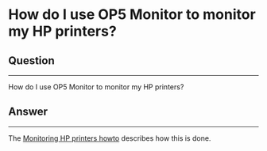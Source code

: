 # How do I use OP5 Monitor to monitor my HP printers?

## Question

* * * * *

How do I use OP5 Monitor to monitor my HP printers?

## Answer

* * * * *

The [Monitoring HP printers howto](https://kb.op5.com/display/HOWTOs/Monitoring+HP+printers) describes how this is done.

